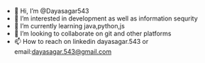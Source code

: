 - 👋 Hi, I’m @Dayasagar543
- 👀 I’m interested in development as well as information sequrity
- 🌱 I’m currently learning java,python,js
- 💞️ I’m looking to collaborate on git and other platforms 
- 📫 How to reach on linkedin dayasagar.543 or email:dayasagar.543@gmail.com

<!---
Dayasagar543/Dayasagar543 is a ✨ special ✨ repository because its `README.md` (this file) appears on your GitHub profile.
You can click the Preview link to take a look at your changes.
--->
